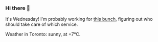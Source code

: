 ### Hi there :wave:

It's Wednesday! I'm probably working for [this bunch](https://github.com/kohofinancial), figuring out who should take care of which service.

Weather in Toronto: sunny, at +7°C.
